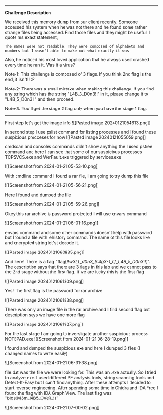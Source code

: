 
--------------
**Challenge Description**

We received this memory dump from our client recently. Someone accessed his system when he was not there and he found some rather strange files being accessed. Find those files and they might be useful. I quote his exact statement,

    The names were not readable. They were composed of alphabets and numbers but I wasn't able to make out what exactly it was.

Also, he noticed his most loved application that he always used crashed every time he ran it. Was it a virus?

Note-1: This challenge is composed of 3 flags. If you think 2nd flag is the end, it isn't!! :P

Note-2: There was a small mistake when making this challenge. If you find any string which has the string "L4B_3_D0n3!!" in it, please change it to "L4B_5_D0n3!!" and then proceed.

Note-3: You'll get the stage 2 flag only when you have the stage 1 flag.

---------------------------------------------------

First step let's get the image info
![[Pasted image 20240121054613.png]]

In second step I use pslist command for listing processes and I found these suspicious procceses for now
![[Pasted image 20240121055059.png]]

cmdscan and consoles commands didn't show anything the I used pstree command and here I can see that some of our suspicious processes TCPSVCS.exe and WerFault.exe triggered by services.exe 

![[Screenshot from 2024-01-21 05-53-10.png]]

With cmdline command I found a rar file, I am going to try dump this file

![[Screenshot from 2024-01-21 05-56-21.png]]

Here I found and dumped the file 

![[Screenshot from 2024-01-21 05-59-26.png]]

Okey this rar archive is password protected I will use envars command

![[Screenshot from 2024-01-21 06-01-16.png]]

envars command and some other commands doesn't help with password but I found a file with iehistory command. The name of this file looks like and encrypted string let'st decode it. 

![[Pasted image 20240121060835.png]]

And here! There is a flag "flag{!!_w3LL_d0n3_St4g3-1_0f_L4B_5_D0n3_!!}". The description says that there are 3 flags in this lab and we cannot pass to the 2nd stage without the first flag. If we are lucky this is the first flag

![[Pasted image 20240121061309.png]]

Yes! The first flag is the password for rar archive

![[Pasted image 20240121061838.png]]

There was only an image file in the rar archive and I find second flag but description says we have one more flag

![[Pasted image 20240121061927.png]]

For the last stage I am going to inverstigate another suspicious process NOTEPAD.exe
![[Screenshot from 2024-01-21 06-28-19.png]]

I found and dumped the suspicious exe and here I dumped 3 files (I changed names to write easily) 

![[Screenshot from 2024-01-21 06-31-38.png]]

file.dat was the file we were looking for. This was an .exe actually. So I tried to analyze exe. I used different PE analysis tools, string scanning tools and Detect-It-Easy but I can't find anything. After these attempts I decided to start reverse engineering. After spending some time in Ghidra and IDA Free I found the flag with IDA Graph View. The last flag was "bios{M3m_l4B5_OVeR_!}"

![[Screenshot from 2024-01-21 07-00-02.png]]